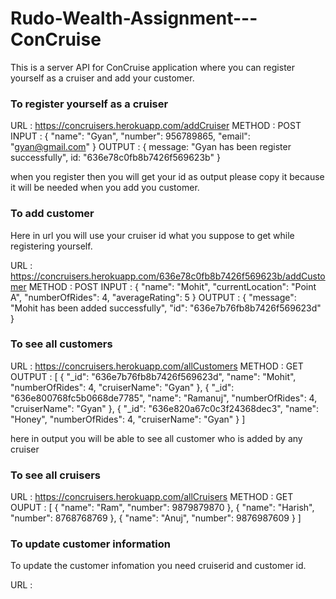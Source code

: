 # Rudo-Wealth-Assignment---ConCruise

This is a server API for ConCruise application where you can register yourself as a cruiser and add your customer.

### To register yourself as a cruiser

URL : https://concruisers.herokuapp.com/addCruiser
METHOD : POST
INPUT : {
"name": "Gyan",
"number": 956789865,
"email": "gyan@gmail.com"
}
OUTPUT : {
message: "Gyan has been register successfully",
id: "636e78c0fb8b7426f569623b"
}

when you register then you will get your id as output please copy it because it will be needed when you add you customer.

### To add customer

Here in url you will use your cruiser id what you suppose to get while registering yourself.

URL : https://concruisers.herokuapp.com/636e78c0fb8b7426f569623b/addCustomer
METHOD : POST
INPUT : {
"name": "Mohit",
"currentLocation": "Point A",
"numberOfRides": 4,
"averageRating": 5
}
OUTPUT : {
"message": "Mohit has been added successfully",
"id": "636e7b76fb8b7426f569623d"
}

### To see all customers

URL : https://concruisers.herokuapp.com/allCustomers
METHOD : GET
OUTPUT : [
{
"_id": "636e7b76fb8b7426f569623d",
"name": "Mohit",
"numberOfRides": 4,
"cruiserName": "Gyan"
},
{
"_id": "636e800768fc5b0668de7785",
"name": "Ramanuj",
"numberOfRides": 4,
"cruiserName": "Gyan"
},
{
"_id": "636e820a67c0c3f24368dec3",
"name": "Honey",
"numberOfRides": 4,
"cruiserName": "Gyan"
}
]

here in output you will be able to see all customer who is added by any cruiser

### To see all cruisers

URL : https://concruisers.herokuapp.com/allCruisers
METHOD : GET
OUPUT : [
{
"name": "Ram",
"number": 9879879870
},
{
"name": "Harish",
"number": 8768768769
},
{
"name": "Anuj",
"number": 9876987609
}
]

### To update customer information

To update the customer infomation you need cruiserid and customer id.

<!-- 
    To find your cruiser id :-
    url : https://concruisers.herokuapp.com/getCruiserId
    method : post
    input : {
    "email" :"gyan@gmail.com"
    }
    output : [
    {
    "_id": "636e78c0fb8b7426f569623b",
    "name": "Gyan",
    "number": 956789865,
    "email": "gyan@gmail.com",
    "__v": 0
    }
    ] 

    To find customer id you can use same url what we are using above for see all customers 
-->

URL : 
